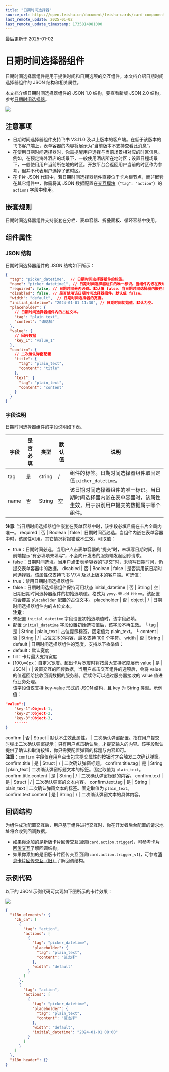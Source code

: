 ```yaml
---
title: "日期时间选择器"
source_url: https://open.feishu.cn/document/feishu-cards/card-components/interactive-components/date-time-picker
last_remote_update: 2025-01-02
last_remote_update_timestamp: 1735814981000
---
```

最后更新于 2025-01-02

# 日期时间选择器组件

日期时间选择器组件是用于提供时间和日期选项的交互组件。本文档介绍日期时间选择器组件的 JSON 结构和相关属性。

本文档介绍日期时间选择器组件的 JSON 1.0 结构，要查看新版 JSON 2.0 结构，参考[日期时间选择器](https://open.feishu.cn/document/uAjLw4CM/ukzMukzMukzM/feishu-cards/card-json-v2-components/interactive-components/date-time-picker)。

![](https://sf3-cn.feishucdn.com/obj/open-platform-opendoc/ce9b460a1ec219bdd4481fc7fb80463d_2IrvXFZhDp.png?height=188&lazyload=true&maxWidth=400&width=559)

## 注意事项

- 日期时间选择器组件支持飞书 V3.11.0 及以上版本的客户端。在低于该版本的飞书客户端上，表单容器的内容将展示为“当前版本不支持查看此消息”。
- 在使用日期时间选择器时，你需提醒用户选择与当前场景相对应的时区信息。例如，在预定海外酒店的场景下，一般使用酒店所在地时区；设置日程场景下，一般使用用户当前所在地的时区。开放平台会返回用户当前的时区作为参考，但并不代表用户选择了该时区。
- 在卡片 JSON 代码中，若日期时间选择器组件直接位于卡片根节点，而非嵌套在其它组件中，你需将其 JSON 数据配置在[交互模块](https://open.feishu.cn/document/ukTMukTMukTM/uYzM3QjL2MzN04iNzcDN/component-list/common-components-and-elements)（`"tag": "action"`）的 `actions` 字段中使用。

## 嵌套规则

日期时间选择器组件支持嵌套在分栏、表单容器、折叠面板、循环容器中使用。

## 组件属性

### JSON 结构

日期时间选择器组件的 JSON 结构如下所示：
```json
{
  "tag": "picker_datetime",  // 日期时间选择器组件的标签。
  "name": "picker_datetime1", // 日期时间选择器组件的唯一标识。当组件内嵌在表单容器中时，该字段生效且必填。用于识别用户提交的数据属于哪个组件。
  "required": false, // 日期时间是否必选。默认值 false。当日期时间选择器内嵌在表单容器时，该属性可用。其它情况将报错或不生效。
  "disabled": false, // 是否禁用该日期时间选择器组件。默认值 false。
  "width": "default",  // 日期时间选择器的宽度。
  "initial_datetime": "2024-01-01 11:30", // 日期时间初始值。默认为空。
  "placeholder": {
    // 日期时间选择器组件内的占位文本。
    "tag": "plain_text",
    "content": "请选择"
  },
  "value": {
    // 回传数据
    "key_1": "value_1"
  },
  "confirm": {
    // 二次确认弹窗配置
    "title": {
      "tag": "plain_text",
      "content": "title"
    },
    "text": {
      "tag": "plain_text",
      "content": "content"
    }
  }
}
```

### 字段说明

日期时间选择器组件的字段说明如下表。

字段 | 是否必填 | 类型 | 默认值 | 说明
--- | --- | --- | --- | ---
tag | 是 | string | / | 组件的标签。日期时间选择器组件取固定值 `picker_datetime`。
name | 否 | String | 空 | 该日期时间选择器组件的唯一标识。当日期时间选择器内嵌在表单容器时，该属性生效，用于识别用户提交的数据属于哪个组件。  
  **注意**: 当日期时间选择器组件嵌套在表单容器中时，该字段必填且需在卡片全局内唯一。
required | 否 | Boolean | false | 日期时间否必选。当组件内嵌在表单容器中时，该属性可用。其它情况将报错或不生效。可取值：  
- true：日期时间必选。当用户点击表单容器的“提交”时，未填写日期时间，则前端提示“有必填项未填写”，不会向开发者的服务端发起回传请求。  
- false：日期时间选填。当用户点击表单容器的“提交”时，未填写日期时间，仍提交表单容器中的数据。
disabled | 否 | Boolean | false | 是否禁用该日期时间选择器。该属性仅支持飞书 V7.4 及以上版本的客户端。可选值：  
- true：禁用日期时间选择器组件  
- false：日期时间选择器组件保持可用状态
initial_datetime | 否 | String | 空 | 日期日期时间选择器组件的初始选项值。格式为 `yyyy-MM-dd HH:mm`。该配置将会覆盖 `placeholder` 配置的占位文本。
placeholder | 否 | object | / | 日期时间选择器组件内的占位文本。  
**注意**：  
- 未配置 `initial_datetime` 字段设置初始选项值时，该字段必填。  
- 配置 `initial_datetime` 字段设置初始选项值后，该字段不再生效。
└ tag | 是 | String | plain_text | 占位提示标签。固定值为 plain_text。
└ content | 否 | String | / | 占位文本的内容，最多支持 100 个字符。
width | 否 | String | default | 日期时间选择器组件的宽度。支持以下枚举值：  
- default：默认宽度  
- fill：卡片最大支持宽度  
- [100,∞)px：自定义宽度。超出卡片宽度时将按最大支持宽度展示
value | 是 | JSON | / | 设置交互的回传数据，当用户点击交互组件的选项后，会将 value 的值返回给接收回调数据的服务器。后续你可以通过服务器接收的 value 值进行业务处理。  
该字段值仅支持 key-value 形式的 JSON 结构，且 key 为 String 类型。示例值：  
```json  
"value":{  
    "key-1":Object-1,  
    "key-2":Object-2,  
    "key-3":Object-3,  
    ······  
}  
```
confirm | 否 | Struct | 默认不生效此属性。 | 二次确认弹窗配置。指在用户提交时弹出二次确认弹窗提示；只有用户点击确认后，才提交输入的内容。该字段默认提供了确认和取消按钮，你只需要配置弹窗的标题与内容即可。  
**注意**：<code>confirm</code> 字段仅在用户点击包含提交属性的按钮时才会触发二次确认弹窗。
confirm.title | 是 | Struct | / | 二次确认弹窗标题。
confirm.title.tag | 是 | String | plain_text | 二次确认弹窗标题文本的标签。固定取值为 `plain_text`。
confirm.title.content | 是 | String | / | 二次确认弹窗标题的内容。
confirm.text | 是 | Struct | / | 二次确认弹窗的文本内容。
confirm.text.tag | 是 | String | plain_text | 二次确认弹窗文本的标签。固定取值为 `plain_text`。
confirm.text.content | 是 | String | / | 二次确认弹窗文本的具体内容。

## 回调结构

为组件成功配置交互后，用户基于组件进行交互时，你在开发者后台配置的请求地址将会收到回调数据。
- 如果你添加的是新版卡片回传交互回调(`card.action.trigger`)，可参考[卡片回传交互](https://open.feishu.cn/document/uAjLw4CM/ukzMukzMukzM/feishu-cards/card-callback-communication)了解回调结构。
- 如果你添加的是旧版卡片回传交互回调(`card.action.trigger_v1`)，可参考[消息卡片回传交互（旧）](https://open.feishu.cn/document/ukTMukTMukTM/uYzM3QjL2MzN04iNzcDN/configuring-card-callbacks/card-callback-structure)了解回调结构。

## 示例代码

以下的 JSON 示例代码可实现如下图所示的卡片效果：

![](https://sf3-cn.feishucdn.com/obj/open-platform-opendoc/ce9b460a1ec219bdd4481fc7fb80463d_caioJ5K6gF.png?height=188&lazyload=true&maxWidth=400&width=559)

```json
{
  "i18n_elements": {
    "zh_cn": [
      {
        "tag": "action",
        "actions": [
          {
            "tag": "picker_datetime",
            "placeholder": {
              "tag": "plain_text",
              "content": "请选择"
            },
            "width": "default"
          }
        ]
      },
      {
        "tag": "action",
        "actions": [
          {
            "tag": "picker_datetime",
            "placeholder": {
              "tag": "plain_text",
              "content": "请选择"
            },
            "width": "default",
            "initial_datetime": "2024-01-01 08:00"
          }
        ]
      }
    ]
  },
  "i18n_header": {}
}
```
